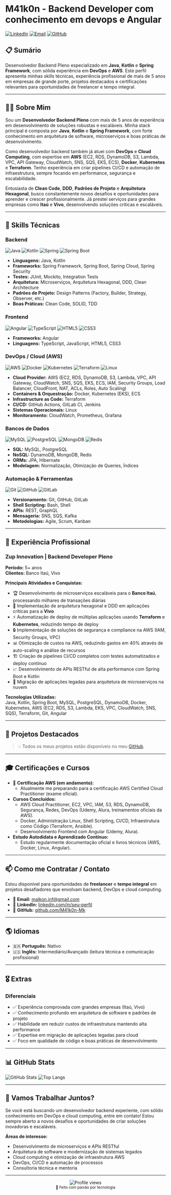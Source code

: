 # M41k0n - Backend Developer com conhecimento em devops e Angular

[![LinkedIn](https://img.shields.io/badge/LinkedIn-0077B5?style=for-the-badge&logo=linkedin&logoColor=white)](https://www.linkedin.com/in/seu-perfil)
[![Email](https://img.shields.io/badge/Email-D14836?style=for-the-badge&logo=gmail&logoColor=white)](mailto:seu-email@gmail.com)
[![GitHub](https://img.shields.io/badge/GitHub-100000?style=for-the-badge&logo=github&logoColor=white)](https://github.com/M41k0n-Mk)

## 📋 Sumário
Desenvolvedor Backend Pleno especializado em **Java**, **Kotlin** e **Spring Framework**, com sólida experiência em **DevOps** e **AWS**. Este perfil apresenta minhas skills técnicas, experiência profissional de mais de 5 anos em empresas de grande porte, projetos destacados e certificações relevantes para oportunidades de freelancer e tempo integral.

---

## 👨‍💻 Sobre Mim

Sou um **Desenvolvedor Backend Pleno** com mais de 5 anos de experiência em desenvolvimento de soluções robustas e escaláveis. Minha stack principal é composta por **Java**, **Kotlin** e **Spring Framework**, com forte conhecimento em arquitetura de software, microserviços e boas práticas de desenvolvimento.

Como desenvolvedor backend também já atuei com **DevOps** e **Cloud Computing**, com expertise em **AWS** (EC2, RDS, DynamoDB, S3, Lambda, VPC, API Gateway, CloudWatch, SNS, SQS, EKS, ECS), **Docker**, **Kubernetes** e **Terraform**. Tenho experiência em criar pipelines CI/CD e automação de infraestrutura, sempre focando em performance, segurança e escalabilidade.

Entusiasta de **Clean Code**, **DDD**, **Padrões de Projeto** e **Arquitetura Hexagonal**, busco constantemente novos desafios e oportunidades para aprender e crescer profissionalmente. Já prestei serviços para grandes empresas como **Itaú** e **Vivo**, desenvolvendo soluções críticas e escaláveis.

---

## 🚀 Skills Técnicas

### Backend
![Java](https://img.shields.io/badge/Java-ED8B00?style=for-the-badge&logo=openjdk&logoColor=white)
![Kotlin](https://img.shields.io/badge/Kotlin-0095D5?style=for-the-badge&logo=kotlin&logoColor=white)
![Spring](https://img.shields.io/badge/Spring-6DB33F?style=for-the-badge&logo=spring&logoColor=white)
![Spring Boot](https://img.shields.io/badge/Spring_Boot-6DB33F?style=for-the-badge&logo=spring-boot&logoColor=white)

- **Linguagens:** Java, Kotlin
- **Frameworks:** Spring Framework, Spring Boot, Spring Cloud, Spring Security
- **Testes:** JUnit, Mockito, Integration Tests
- **Arquitetura:** Microserviços, Arquitetura Hexagonal, DDD, Clean Architecture
- **Padrões de Projeto:** Design Patterns (Factory, Builder, Strategy, Observer, etc.)
- **Boas Práticas:** Clean Code, SOLID, TDD

### Frontend
![Angular](https://img.shields.io/badge/Angular-DD0031?style=for-the-badge&logo=angular&logoColor=white)
![TypeScript](https://img.shields.io/badge/TypeScript-007ACC?style=for-the-badge&logo=typescript&logoColor=white)
![HTML5](https://img.shields.io/badge/HTML5-E34F26?style=for-the-badge&logo=html5&logoColor=white)
![CSS3](https://img.shields.io/badge/CSS3-1572B6?style=for-the-badge&logo=css3&logoColor=white)

- **Frameworks:** Angular
- **Linguagens:** TypeScript, JavaScript, HTML5, CSS3

### DevOps / Cloud (AWS)
![AWS](https://img.shields.io/badge/AWS-232F3E?style=for-the-badge&logo=amazon-aws&logoColor=white)
![Docker](https://img.shields.io/badge/Docker-2496ED?style=for-the-badge&logo=docker&logoColor=white)
![Kubernetes](https://img.shields.io/badge/Kubernetes-326CE5?style=for-the-badge&logo=kubernetes&logoColor=white)
![Terraform](https://img.shields.io/badge/Terraform-7B42BC?style=for-the-badge&logo=terraform&logoColor=white)
![Linux](https://img.shields.io/badge/Linux-FCC624?style=for-the-badge&logo=linux&logoColor=black)

- **Cloud Provider:** AWS (EC2, RDS, DynamoDB, S3, Lambda, VPC, API Gateway, CloudWatch, SNS, SQS, EKS, ECS, IAM, Security Groups, Load Balancer, CloudFront, NAT, ACLs, Roles, Auto Scaling)
- **Containers & Orquestração:** Docker, Kubernetes (EKS), ECS
- **Infrastructure as Code:** Terraform
- **CI/CD:** GitHub Actions, GitLab CI, Jenkins
- **Sistemas Operacionais:** Linux
- **Monitoramento:** CloudWatch, Prometheus, Grafana

### Bancos de Dados
![MySQL](https://img.shields.io/badge/MySQL-00000F?style=for-the-badge&logo=mysql&logoColor=white)
![PostgreSQL](https://img.shields.io/badge/PostgreSQL-316192?style=for-the-badge&logo=postgresql&logoColor=white)
![MongoDB](https://img.shields.io/badge/MongoDB-4EA94B?style=for-the-badge&logo=mongodb&logoColor=white)
![Redis](https://img.shields.io/badge/Redis-DC382D?style=for-the-badge&logo=redis&logoColor=white)

- **SQL:** MySQL, PostgreSQL
- **NoSQL:** DynamoDB, MongoDB, Redis
- **ORMs:** JPA, Hibernate
- **Modelagem:** Normalização, Otimização de Queries, Índices

### Automação & Ferramentas
![Git](https://img.shields.io/badge/Git-F05032?style=for-the-badge&logo=git&logoColor=white)
![GitHub](https://img.shields.io/badge/GitHub-100000?style=for-the-badge&logo=github&logoColor=white)
![GitLab](https://img.shields.io/badge/GitLab-330F63?style=for-the-badge&logo=gitlab&logoColor=white)

- **Versionamento:** Git, GitHub, GitLab
- **Shell Scripting:** Bash, Shell
- **APIs:** REST, GraphQL
- **Mensageria:** SNS, SQS, Kafka
- **Metodologias:** Agile, Scrum, Kanban

---

## 💼 Experiência Profissional

### **Zup Innovation** | Backend Developer Pleno
**Período:** 5+ anos  
**Clientes:** Banco Itaú, Vivo

**Principais Atividades e Conquistas:**
- 🏆 Desenvolvimento de microserviços escaláveis para o **Banco Itaú**, processando milhares de transações diárias
- 🚀 Implementação de arquitetura hexagonal e DDD em aplicações críticas para a **Vivo**
- ⚡ Automatização de deploy de múltiplas aplicações usando **Terraform** e **Kubernetes**, reduzindo tempo de deploy
- 🔒 Implementação de soluções de segurança e compliance na AWS (IAM, Security Groups, VPC)
- 📊 Otimização de custos na AWS, reduzindo gastos em 40% através de auto-scaling e análise de recursos
- 🏗️ Criação de pipelines CI/CD completos com testes automatizados e deploy contínuo
- 📈 Desenvolvimento de APIs RESTful de alta performance com Spring Boot e Kotlin
- 🔧 Migração de aplicações legadas para arquitetura de microserviços na nuvem

**Tecnologias Utilizadas:**  
Java, Kotlin, Spring Boot, MySQL, PostgreSQL, DynamoDB, Docker, Kubernetes, AWS (EC2, RDS, S3, Lambda, EKS, VPC, CloudWatch, SNS, SQS), Terraform, Git, Angular

---

## 🎯 Projetos Destacados

> 💡 Todos os meus projetos estão disponíveis no meu [GitHub](https://github.com/M41k0n-Mk).

---

## 🎓 Certificações e Cursos
 
- 🏅 **Certificação AWS (em andamento):**
  - Atualmente me preparando para a certificação AWS Certified Cloud Practitioner (exame oficial).
- **Cursos Concluídos:**
  - AWS Cloud Practitioner, EC2, VPC, IAM, S3, RDS, DynamoDB, Segurança, Redes, DevOps (Udemy, Alura, treinamentos oficiais da AWS).
  - Docker, Administração Linux, Shell Scripting, CI/CD, Infraestrutura como Código (Terraform, Ansible).
  - Desenvolvimento Frontend com Angular (Udemy, Alura).
- **Estudo Autodidata e Aprendizado Contínuo:**
  - Estudo regularmente documentação oficial e livros técnicos (AWS, Docker, Linux, Angular).

---

## 📫 Como me Contratar / Contato

Estou disponível para oportunidades de **freelancer** e **tempo integral** em projetos desafiadores que envolvam backend, DevOps e cloud computing.

- 📧 **Email:** [malkon.inf@gmail.com](mailto:malkon.inf@gmail.com)
- 💼 **LinkedIn:** [linkedin.com/in/seu-perfil](https://www.linkedin.com/in/seu-perfil)
- 🐙 **GitHub:** [github.com/M41k0n-Mk](https://github.com/M41k0n-Mk)

---

## 🌎 Idiomas

- 🇧🇷 **Português:** Nativo
- 🇺🇸 **Inglês:** Intermediário/Avançado (leitura técnica e comunicação profissional)

---

## 🎖️ Extras

### Diferenciais
- ✅ Experiência comprovada com grandes empresas (Itaú, Vivo)
- ✅ Conhecimento profundo em arquitetura de software e padrões de projeto
- ✅ Habilidade em reduzir custos de infraestrutura mantendo alta performance
- ✅ Expertise em migração de aplicações legadas para cloud
- ✅ Foco em qualidade de código e boas práticas de desenvolvimento

---

## 📊 GitHub Stats

![GitHub Stats](https://github-readme-stats.vercel.app/api?username=M41k0n-Mk&show_icons=true&theme=radical)
![Top Langs](https://github-readme-stats.vercel.app/api/top-langs/?username=M41k0n-Mk&layout=compact&theme=radical)

---

## 🤝 Vamos Trabalhar Juntos?

Se você está buscando um desenvolvedor backend experiente, com sólido conhecimento em DevOps e cloud computing, entre em contato! Estou sempre aberto a novos desafios e oportunidades de criar soluções inovadoras e escaláveis.

**Áreas de interesse:**
- Desenvolvimento de microserviços e APIs RESTful
- Arquitetura de software e modernização de sistemas legados
- Cloud computing e otimização de infraestrutura AWS
- DevOps, CI/CD e automação de processos
- Consultoria técnica e mentoria

---

<div align="center">
  <img src="https://komarev.com/ghpvc/?username=M41k0n-Mk&color=blue" alt="Profile views">
</div>

<div align="center">
  <sub>💙 Feito com paixão por tecnologia</sub>
</div>
